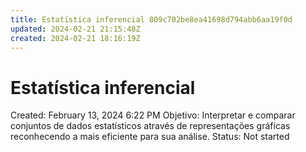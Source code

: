 ```yaml
---
title: Estatística inferencial 809c702be8ea41698d794abb6aa19f0d
updated: 2024-02-21 21:15:48Z
created: 2024-02-21 18:16:19Z
---
```


# Estatística inferencial

Created: February 13, 2024 6:22 PM
Objetivo: Interpretar e comparar conjuntos de dados estatísticos através de representações gráficas reconhecendo a mais eficiente para sua análise.
Status: Not started